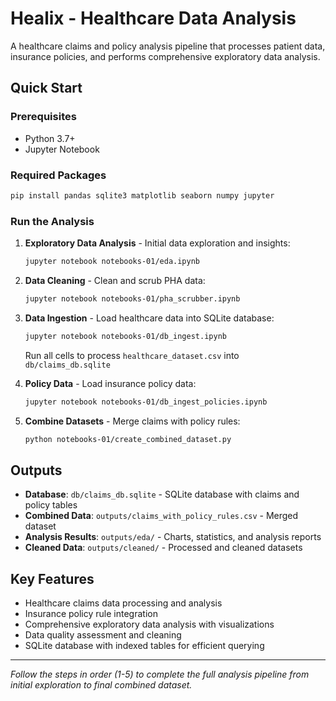 # Healix - Healthcare Data Analysis

A healthcare claims and policy analysis pipeline that processes patient data, insurance policies, and performs comprehensive exploratory data analysis.

## Quick Start

### Prerequisites
- Python 3.7+
- Jupyter Notebook

### Required Packages
```bash
pip install pandas sqlite3 matplotlib seaborn numpy jupyter
```

### Run the Analysis

1. **Exploratory Data Analysis** - Initial data exploration and insights:
   ```bash
   jupyter notebook notebooks-01/eda.ipynb
   ```

2. **Data Cleaning** - Clean and scrub PHA data:
   ```bash
   jupyter notebook notebooks-01/pha_scrubber.ipynb
   ```

3. **Data Ingestion** - Load healthcare data into SQLite database:
   ```bash
   jupyter notebook notebooks-01/db_ingest.ipynb
   ```
   Run all cells to process `healthcare_dataset.csv` into `db/claims_db.sqlite`

4. **Policy Data** - Load insurance policy data:
   ```bash
   jupyter notebook notebooks-01/db_ingest_policies.ipynb
   ```

5. **Combine Datasets** - Merge claims with policy rules:
   ```bash
   python notebooks-01/create_combined_dataset.py
   ```

## Outputs

- **Database**: `db/claims_db.sqlite` - SQLite database with claims and policy tables
- **Combined Data**: `outputs/claims_with_policy_rules.csv` - Merged dataset
- **Analysis Results**: `outputs/eda/` - Charts, statistics, and analysis reports
- **Cleaned Data**: `outputs/cleaned/` - Processed and cleaned datasets

## Key Features

- Healthcare claims data processing and analysis
- Insurance policy rule integration
- Comprehensive exploratory data analysis with visualizations
- Data quality assessment and cleaning
- SQLite database with indexed tables for efficient querying

---

*Follow the steps in order (1-5) to complete the full analysis pipeline from initial exploration to final combined dataset.*